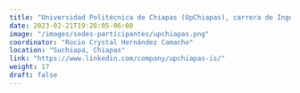 ```yaml
---
title: "Universidad Politécnica de Chiapas (UpChiapas), carrera de Ingeniería en Software"
date: 2023-02-21T19:28:05-06:00
image: "/images/sedes-participantes/upchiapas.png"
coordinator: "Rocio Crystal Hernández Camacho" 
location: "Suchiapa, Chiapas"
link: "https://www.linkedin.com/company/upchiapas-is/"
weight: 17
draft: false
---
```



